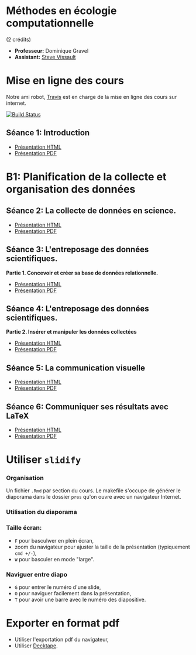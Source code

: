 # Méthodes en écologie computationnelle
(2 crédits)

- **Professeur:** Dominique Gravel
- **Assistant:** [Steve Vissault](https://github.com/SteveViss)

# Mise en ligne des cours

Notre ami robot, [Travis](https://travis-ci.org) est en charge de la mise en ligne des cours sur internet.

[![Build Status](https://travis-ci.org/EcoNumUdS/BIO500.svg?branch=master)](https://travis-ci.org/EcoNumUdS/BIO500)

## Séance 1: Introduction

- [Présentation HTML](https://econumuds.github.io/BIO500/cours1)
- [Présentation PDF](./cours1/pres/assets/pdf/S1-BIO500.pdf)

# B1: Planification de la collecte et organisation des données

## Séance 2: La collecte de données en science.

- [Présentation HTML](https://econumuds.github.io/BIO500/cours2)
- [Présentation PDF](./cours2/pres/assets/pdf/S2-BIO500.pdf)

## Séance 3: L'entreposage des données scientifiques.

**Partie 1. Concevoir et créer sa base de données relationnelle.**

- [Présentation HTML](https://econumuds.github.io/BIO500/cours3)
- [Présentation PDF](./cours3/pres/assets/pdf/S3-BIO500.pdf)

## Séance 4: L'entreposage des données scientifiques.

**Partie 2. Insérer et manipuler les données collectées**

- [Présentation HTML](https://econumuds.github.io/BIO500/cours4)
- [Présentation PDF](./cours4/pres/assets/pdf/S4-BIO500.pdf)

## Séance 5: La communication visuelle

- [Présentation HTML](https://econumuds.github.io/BIO500/cours5)
- [Présentation PDF](./cours5/pres/assets/pdf/S5-BIO500.pdf)

## Séance 6: Communiquer ses résultats avec LaTeX

- [Présentation HTML](https://econumuds.github.io/BIO500/cours6)
- [Présentation PDF](./cours6/pres/assets/pdf/S6-BIO500.pdf)

# Utiliser `slidify`

### Organisation

Un fichier `.Rmd` par section du cours. Le makefile s'occupe de générer le
diaporama dans le dossier `pres` qu'on ouvre avec un navigateur Internet.

### Utilisation du diaporama

### Taille écran:

  - `F` pour basculwer en plein écran,
  - zoom du navigateur pour ajuster la taille de la présentation (typiquement `cmd +/-`),
  - `W` pour basculer en mode "large".

### Naviguer entre diapo

  - `G` pour entrer le numéro d'une slide,
  - `O` pour naviguer facilement dans la présentation,
  - `T` pour avoir une barre avec le numéro des diapositive.


# Exporter en format pdf

- Utiliser l'exportation pdf du navigateur,
- Utiliser [Decktape](https://github.com/astefanutti/decktape).
